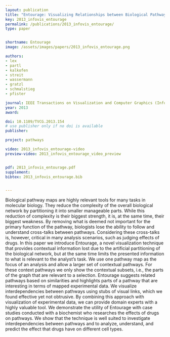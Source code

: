 ```yaml
---
layout: publication
title: "Entourage: Visualizing Relationships between Biological Pathways using Contextual Subsets"
key: 2013_infovis_entourage
permalink: /publications/2013_infovis_entourage/
type: paper


shortname: Entourage
image: /assets/images/papers/2013_infovis_entourage.png

authors:
- lex
- partl
- kalkofen
- streit
- wassermann
- gratzl
- schmalstieg
- pfister

journal: IEEE Transactions on Visualization and Computer Graphics (InfoVis '13), 19(12), pp. 2536–2545
year: 2013
award:

doi: 10.1109/TVCG.2013.154
# use publisher only if no doi is available
publisher: 

project: pathways

video: 2013_infovis_entourage-video
preview-video: 2013_infovis_entourage_video_preview


pdf: 2013_infovis_entourage.pdf
supplement:
bibtex: 2013_infovis_entourage.bib


---
```

Biological pathway maps are highly relevant tools for many tasks in molecular biology. They reduce the complexity of the overall biological network by partitioning it into smaller manageable parts. While this reduction of complexity is their biggest strength, it is, at the same time, their biggest weakness. By removing what is deemed not important for the primary function of the pathway, biologists lose the ability to follow and understand cross-talks between pathways. Considering these cross-talks is, however, critical in many analysis scenarios, such as judging effects of drugs. In this paper we introduce Entourage, a novel visualization technique that provides contextual information lost due to the artificial partitioning of the biological network, but at the same time limits the presented information to what is relevant to the analyst’s task. We use one pathway map as the focus of an analysis and allow a larger set of contextual pathways. For these context pathways we only show the contextual subsets, i.e., the parts of the graph that are relevant to a selection. Entourage suggests related pathways based on similarities and highlights parts of a pathway that are interesting in terms of mapped experimental data. We visualize interdependencies between pathways using stubs of visual links, which we found effective yet not obtrusive. By combining this approach with visualization of experimental data, we can provide domain experts with a highly valuable tool. We demonstrate the utility of Entourage with case studies conducted with a biochemist who researches the effects of drugs on pathways. We show that the technique is well suited to investigate interdependencies between pathways and to analyze, understand, and predict the effect that drugs have on different cell types.